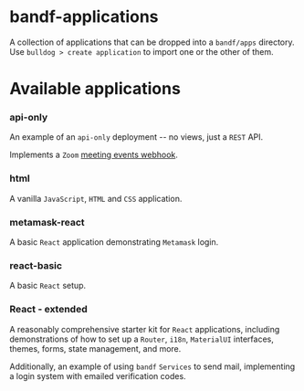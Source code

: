 # bandf-applications

A collection of applications that can be dropped into a `bandf/apps` directory. Use `bulldog > create application` to import one or the other of them.

# Available applications
### api-only

An example of an `api-only` deployment -- no views, just a `REST` API.

Implements a `Zoom` [meeting events webhook](https://developers.zoom.us/docs/api/rest/webhook-reference).


### html

A vanilla `JavaScript`, `HTML` and `CSS` application.

### metamask-react

A basic `React` application demonstrating `Metamask` login.


### react-basic

A basic `React` setup.

### React - extended

A reasonably comprehensive starter kit for `React` applications, including demonstrations of how to set up a `Router`, `i18n`, `MaterialUI` interfaces, themes, forms, state management, and more.

Additionally, an example of using `bandf` `Services` to send mail, implementing a login system with emailed verification codes.
